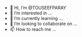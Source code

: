 - 👋 Hi, I’m @TOUSEEFPARAY
- 👀 I’m interested in ...
- 🌱 I’m currently learning ...
- 💞️ I’m looking to collaborate on ...
- 📫 How to reach me ...

<!---
TOUSEEFPARAY/TOUSEEFPARAY is a ✨ special ✨ repository because its `README.md` (this file) appears on your GitHub profile.
You can click the Preview link to take a look at your changes.
--->
